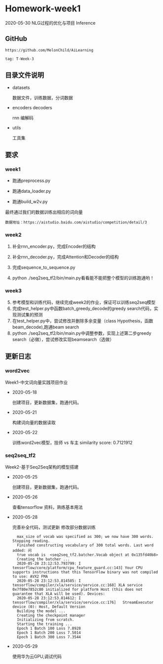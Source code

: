 # Homework-week1
2020-05-30 NLG过程的优化与项目 Inference

## GitHub

    https://github.com/MelonChild/AiLearning    
    
    tag: T-Week-3

## 目录文件说明

+ datasets
  
  数据文件，训练数据，分词数据
  
+ encoders decoders

  rnn 编解码
  
+ utils

  工具集

## 要求

### week1

- 跑通preprocess.py

- 跑通data_loader.py

- 跑通build_w2v.py

最终通过我们的数据训练出相应的词向量

    数据地址：https://aistudio.baidu.com/aistudio/competition/detail/3


### week2
1. 补全rnn_encoder.py，完成Encoder的结构

2. 补全rnn_decoder.py，完成Attention和Decoder的结构

3. 完成sequence_to_sequence.py

4. python ./seq2seq_tf2/bin/main.py看看能不能把整个模型的训练跑通哟！

### week3
5. 参考模型和训练代码，继续完成week2的作业，保证可以训练seq2seq模型
6. 完成test_helper.py中函数batch_greedy_decode的greedy search代码，实现测试集的预测
7. 在test_helper.py中，尝试修改并删除多余变量（class Hypothesis，函数beam_decode),跑通beam search
8. python ./seq2seq_tf2/bin/main.py中调整参数，实现上述第二步greedy search（必做），尝试修改实现beamsearch（选做）

## 更新日志

### word2vec

Week1-中文词向量实践项目作业

+ 2020-05-18

  创建项目，更新数据集，跑通代码。
  
+ 2020-05-21
   
  构建词向量的数据读取
  
+ 2020-05-22
   
  训练word2vec模型，技师 vs 车主 similarity score: 0.7121912


### seq2seq_tf2

Week2-基于Seq2Seq架构的模型搭建

+ 2020-05-25

  创建项目，更新数据集，跑通代码。

+ 2020-05-26

  查看tensorflow 资料，熟练基本用法

+ 2020-05-28
 
  完善补全代码，测试更新
  修改部分数据训练
  
        max_size of vocab was specified as 300; we now have 300 words. Stopping reading.
        Finished constructing vocabulary of 300 total words. Last word added: 问
        true vocab is  <seq2seq_tf2.batcher.Vocab object at 0x135fd40b8>
        Creating the batcher ...
        2020-05-28 23:12:53.793799: I tensorflow/core/platform/cpu_feature_guard.cc:143] Your CPU supports instructions that this TensorFlow binary was not compiled to use: AVX2 FMA
        2020-05-28 23:12:53.814585: I tensorflow/compiler/xla/service/service.cc:168] XLA service 0x7f80e7852c80 initialized for platform Host (this does not guarantee that XLA will be used). Devices:
        2020-05-28 23:12:53.814612: I tensorflow/compiler/xla/service/service.cc:176]   StreamExecutor device (0): Host, Default Version
        Building the model ...
        Creating the checkpoint manager
        Initializing from scratch.
        Starting the training ...
        Epoch 1 Batch 100 Loss 7.8928
        Epoch 1 Batch 200 Loss 7.5014
        Epoch 1 Batch 300 Loss 7.3544

+ 2020-05-29

  使用华为云GPU,调试代码